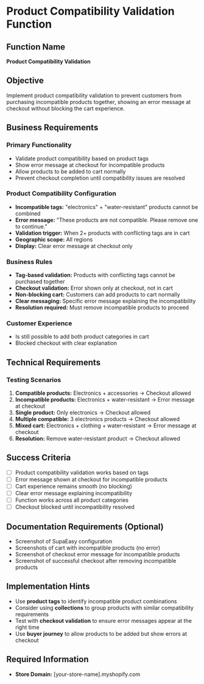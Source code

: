 # Product Compatibility Validation Function

## Function Name
**Product Compatibility Validation**

## Objective
Implement product compatibility validation to prevent customers from purchasing incompatible products together, showing an error message at checkout without blocking the cart experience.

## Business Requirements

### Primary Functionality
- Validate product compatibility based on product tags
- Show error message at checkout for incompatible products
- Allow products to be added to cart normally
- Prevent checkout completion until compatibility issues are resolved

### Product Compatibility Configuration
- **Incompatible tags:** "electronics" + "water-resistant" products cannot be combined
- **Error message:** "These products are not compatible. Please remove one to continue."
- **Validation trigger:** When 2+ products with conflicting tags are in cart
- **Geographic scope:** All regions
- **Display:** Clear error message at checkout only

### Business Rules
- **Tag-based validation:** Products with conflicting tags cannot be purchased together
- **Checkout validation:** Error shown only at checkout, not in cart
- **Non-blocking cart:** Customers can add products to cart normally
- **Clear messaging:** Specific error message explaining the incompatibility
- **Resolution required:** Must remove incompatible products to proceed

### Customer Experience
- Is still possible to add both product categories in cart
- Blocked checkout with clear explanation

## Technical Requirements

### Testing Scenarios
1. **Compatible products:** Electronics + accessories → Checkout allowed
2. **Incompatible products:** Electronics + water-resistant → Error message at checkout
3. **Single product:** Only electronics → Checkout allowed
4. **Multiple compatible:** 3 electronics products → Checkout allowed
5. **Mixed cart:** Electronics + clothing + water-resistant → Error message at checkout
6. **Resolution:** Remove water-resistant product → Checkout allowed

## Success Criteria
- [ ] Product compatibility validation works based on tags
- [ ] Error message shown at checkout for incompatible products
- [ ] Cart experience remains smooth (no blocking)
- [ ] Clear error message explaining incompatibility
- [ ] Function works across all product categories
- [ ] Checkout blocked until incompatibility resolved

## Documentation Requirements (Optional)
- Screenshot of SupaEasy configuration
- Screenshots of cart with incompatible products (no error)
- Screenshot of checkout error message for incompatible products
- Screenshot of successful checkout after removing incompatible products

## Implementation Hints
- Use **product tags** to identify incompatible product combinations
- Consider using **collections** to group products with similar compatibility requirements
- Test with **checkout validation** to ensure error messages appear at the right time
- Use **buyer journey** to allow products to be added but show errors at checkout

## Required Information
- **Store Domain:** [your-store-name].myshopify.com
